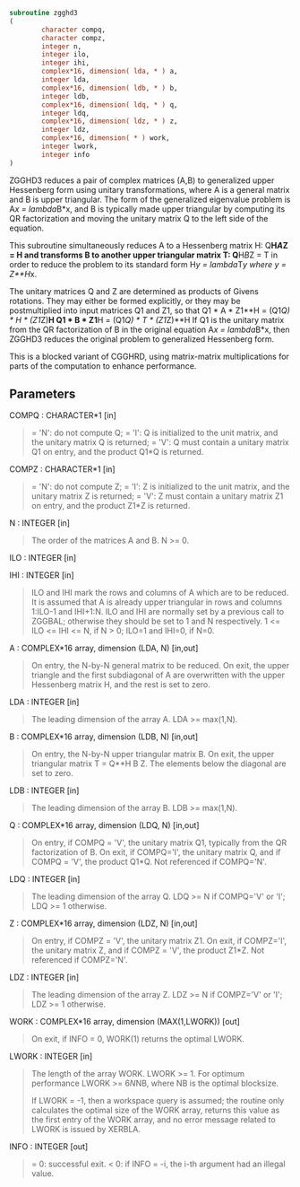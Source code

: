 ```fortran
subroutine zgghd3
(
        character compq,
        character compz,
        integer n,
        integer ilo,
        integer ihi,
        complex*16, dimension( lda, * ) a,
        integer lda,
        complex*16, dimension( ldb, * ) b,
        integer ldb,
        complex*16, dimension( ldq, * ) q,
        integer ldq,
        complex*16, dimension( ldz, * ) z,
        integer ldz,
        complex*16, dimension( * ) work,
        integer lwork,
        integer info
)
```

ZGGHD3 reduces a pair of complex matrices (A,B) to generalized upper
Hessenberg form using unitary transformations, where A is a
general matrix and B is upper triangular.  The form of the
generalized eigenvalue problem is
A*x = lambda*B*x,
and B is typically made upper triangular by computing its QR
factorization and moving the unitary matrix Q to the left side
of the equation.

This subroutine simultaneously reduces A to a Hessenberg matrix H:
Q**H*A*Z = H
and transforms B to another upper triangular matrix T:
Q**H*B*Z = T
in order to reduce the problem to its standard form
H*y = lambda*T*y
where y = Z**H*x.

The unitary matrices Q and Z are determined as products of Givens
rotations.  They may either be formed explicitly, or they may be
postmultiplied into input matrices Q1 and Z1, so that
Q1 * A * Z1**H = (Q1*Q) * H * (Z1*Z)**H
Q1 * B * Z1**H = (Q1*Q) * T * (Z1*Z)**H
If Q1 is the unitary matrix from the QR factorization of B in the
original equation A*x = lambda*B*x, then ZGGHD3 reduces the original
problem to generalized Hessenberg form.

This is a blocked variant of CGGHRD, using matrix-matrix
multiplications for parts of the computation to enhance performance.

## Parameters
COMPQ : CHARACTER*1 [in]
> = 'N': do not compute Q;
> = 'I': Q is initialized to the unit matrix, and the
> unitary matrix Q is returned;
> = 'V': Q must contain a unitary matrix Q1 on entry,
> and the product Q1*Q is returned.

COMPZ : CHARACTER*1 [in]
> = 'N': do not compute Z;
> = 'I': Z is initialized to the unit matrix, and the
> unitary matrix Z is returned;
> = 'V': Z must contain a unitary matrix Z1 on entry,
> and the product Z1*Z is returned.

N : INTEGER [in]
> The order of the matrices A and B.  N >= 0.

ILO : INTEGER [in]

IHI : INTEGER [in]
> 
> ILO and IHI mark the rows and columns of A which are to be
> reduced.  It is assumed that A is already upper triangular
> in rows and columns 1:ILO-1 and IHI+1:N.  ILO and IHI are
> normally set by a previous call to ZGGBAL; otherwise they
> should be set to 1 and N respectively.
> 1 <= ILO <= IHI <= N, if N > 0; ILO=1 and IHI=0, if N=0.

A : COMPLEX*16 array, dimension (LDA, N) [in,out]
> On entry, the N-by-N general matrix to be reduced.
> On exit, the upper triangle and the first subdiagonal of A
> are overwritten with the upper Hessenberg matrix H, and the
> rest is set to zero.

LDA : INTEGER [in]
> The leading dimension of the array A.  LDA >= max(1,N).

B : COMPLEX*16 array, dimension (LDB, N) [in,out]
> On entry, the N-by-N upper triangular matrix B.
> On exit, the upper triangular matrix T = Q**H B Z.  The
> elements below the diagonal are set to zero.

LDB : INTEGER [in]
> The leading dimension of the array B.  LDB >= max(1,N).

Q : COMPLEX*16 array, dimension (LDQ, N) [in,out]
> On entry, if COMPQ = 'V', the unitary matrix Q1, typically
> from the QR factorization of B.
> On exit, if COMPQ='I', the unitary matrix Q, and if
> COMPQ = 'V', the product Q1*Q.
> Not referenced if COMPQ='N'.

LDQ : INTEGER [in]
> The leading dimension of the array Q.
> LDQ >= N if COMPQ='V' or 'I'; LDQ >= 1 otherwise.

Z : COMPLEX*16 array, dimension (LDZ, N) [in,out]
> On entry, if COMPZ = 'V', the unitary matrix Z1.
> On exit, if COMPZ='I', the unitary matrix Z, and if
> COMPZ = 'V', the product Z1*Z.
> Not referenced if COMPZ='N'.

LDZ : INTEGER [in]
> The leading dimension of the array Z.
> LDZ >= N if COMPZ='V' or 'I'; LDZ >= 1 otherwise.

WORK : COMPLEX*16 array, dimension (MAX(1,LWORK)) [out]
> On exit, if INFO = 0, WORK(1) returns the optimal LWORK.

LWORK : INTEGER [in]
> The length of the array WORK. LWORK >= 1.
> For optimum performance LWORK >= 6*N*NB, where NB is the
> optimal blocksize.
> 
> If LWORK = -1, then a workspace query is assumed; the routine
> only calculates the optimal size of the WORK array, returns
> this value as the first entry of the WORK array, and no error
> message related to LWORK is issued by XERBLA.

INFO : INTEGER [out]
> = 0:  successful exit.
> < 0:  if INFO = -i, the i-th argument had an illegal value.
